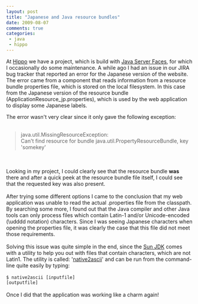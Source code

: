 ```yaml
---
layout: post
title: "Japanese and Java resource bundles"
date: 2009-08-07
comments: true
categories:
 - java
 - hippo
---
```



At <a href="http://www.onehippo.com/">Hippo</a> we have a project, which is build with <a href="http://en.wikipedia.org/wiki/JavaServer_Faces">Java Server Faces</a>, for which I occasionally do some maintenance. A while ago I had an issue in our JIRA bug tracker that reported an error for the Japanese version of the website. The error came from a component that reads information from a resource bundle properties file, which is stored on the local filesystem. In this case from the Japanese version of the resource bundle (ApplicationResource_jp.properties), which is used by the web application to display some Japanese labels.

The error wasn't very clear since it only gave the following exception:<br /><br /><blockquote>java.util.MissingResourceException:<br />Can't find resource for bundle java.util.PropertyResourceBundle, key 'somekey'<br /></blockquote><br /><br />Looking in my project, I could clearly see that the resource bundle <span style="font-weight: bold;">was</span> there and after a quick peek at the resource bundle file itself, I could see that the requested key was also present.<br /><br />After trying some different options I came to the conclusion that my web application was unable to read the actual .properties file from the classpath. By searching some more, I found out that the Java compiler and other Java tools can only process files which contain Latin-1 and/or Unicode-encoded (\udddd notation) characters. Since I was seeing Japanese characters when opening the properties file, it was clearly the case that this file did not meet those requirements.<br /><br />Solving this issue was quite simple in the end, since the <a href="http://java.sun.com/javase/6/">Sun JDK</a> comes with a utility to help you out with files that contain characters, which are not Latin1. The utility is called: '<a href="http://java.sun.com/javase/6/docs/technotes/tools/windows/native2ascii.html">native2ascii</a>' and can be run from the command-line quite easily by typing:<br /><br /><code>$ native2ascii [inputfile] [outputfile]</code><br /><br />Once I did that the application was working like a charm again!
